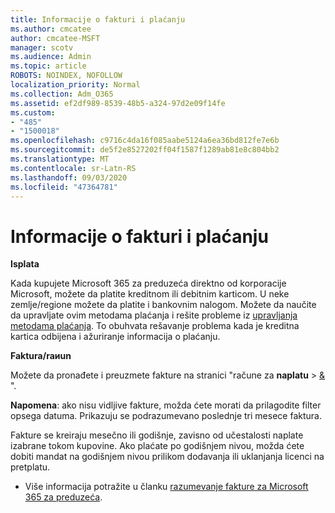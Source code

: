 ```yaml
---
title: Informacije o fakturi i plaćanju
ms.author: cmcatee
author: cmcatee-MSFT
manager: scotv
ms.audience: Admin
ms.topic: article
ROBOTS: NOINDEX, NOFOLLOW
localization_priority: Normal
ms.collection: Adm_O365
ms.assetid: ef2df989-8539-48b5-a324-97d2e09f14fe
ms.custom:
- "485"
- "1500018"
ms.openlocfilehash: c9716c4da16f085aabe5124a6ea36bd812fe7e6b
ms.sourcegitcommit: de5f2e8527202ff04f1587f1289ab81e8c804bb2
ms.translationtype: MT
ms.contentlocale: sr-Latn-RS
ms.lasthandoff: 09/03/2020
ms.locfileid: "47364781"
---
```

# <a name="invoice-and-payment-information"></a>Informacije o fakturi i plaćanju

**Isplata**

Kada kupujete Microsoft 365 za preduzeća direktno od korporacije Microsoft, možete da platite kreditnom ili debitnim karticom.  U neke zemlje/regione možete da platite i bankovnim nalogom.  Možete da naučite da upravljate ovim metodama plaćanja i rešite probleme iz [upravljanja metodama plaćanja](https://docs.microsoft.com/microsoft-365/commerce/billing-and-payments/manage-payment-methods). To obuhvata rešavanje problema kada je kreditna kartica odbijena i ažuriranje informacija o plaćanju.

**Faktura/raиun**

Možete da pronađete i preuzmete fakture na stranici "račune za **naplatu**  >  [&](https://go.microsoft.com/fwlink/p/?linkid=848039) ".  

**Napomena**: ako nisu vidljive fakture, možda ćete morati da prilagodite filter opsega datuma.  Prikazuju se podrazumevano poslednje tri mesece faktura.

Fakture se kreiraju mesečno ili godišnje, zavisno od učestalosti naplate izabrane tokom kupovine.  Ako plaćate po godišnjem nivou, možda ćete dobiti mandat na godišnjem nivou prilikom dodavanja ili uklanjanja licenci na pretplatu.

- Više informacija potražite u članku [razumevanje fakture za Microsoft 365 za preduzeća](https://docs.microsoft.com/microsoft-365/commerce/billing-and-payments/understand-your-invoice2).